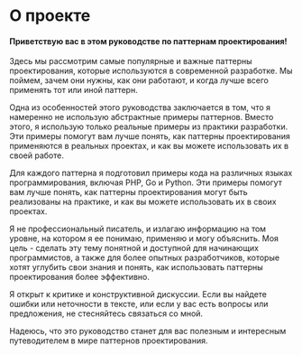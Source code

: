 # О проекте

#### Приветствую вас в этом руководстве по паттернам проектирования! <a href="#privetstvuyu-vas-v-etom-rukovodstve-po-patternam-proektirovaniya" id="privetstvuyu-vas-v-etom-rukovodstve-po-patternam-proektirovaniya"></a>

Здесь мы рассмотрим самые популярные и важные паттерны проектирования, которые используются в современной разработке. Мы поймем, зачем они нужны, как они работают, и когда лучше всего применять тот или иной паттерн.

Одна из особенностей этого руководства заключается в том, что я намеренно не использую абстрактные примеры паттернов. Вместо этого, я использую только реальные примеры из практики разработки. Эти примеры помогут вам лучше понять, как паттерны проектирования применяются в реальных проектах, и как вы можете использовать их в своей работе.

Для каждого паттерна я подготовил примеры кода на различных языках программирования, включая PHP, Go и Python. Эти примеры помогут вам лучше понять, как паттерны проектирования могут быть реализованы на практике, и как вы можете использовать их в своих проектах.

Я не профессиональный писатель, и излагаю информацию на том уровне, на котором я ее понимаю, применяю и могу объяснить. Моя цель - сделать эту тему понятной и доступной для начинающих программистов, а также для более опытных разработчиков, которые хотят углубить свои знания и понять, как использовать паттерны проектирования более эффективно.

Я открыт к критике и конструктивной дискуссии. Если вы найдете ошибки или неточности в тексте, или если у вас есть вопросы или предложения, не стесняйтесь связаться со мной.

Надеюсь, что это руководство станет для вас полезным и интересным путеводителем в мире паттернов проектирования.
